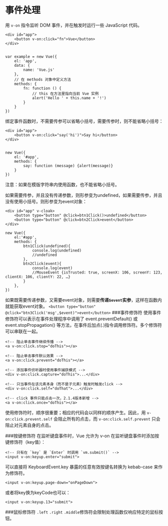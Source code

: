 事件处理
===================
用 `v-on` 指令监听 DOM 事件，并在触发时运行一些 JavaScript 代码。

    <div id="app">
        <button v-on:click="fn">Vue</button>
    </div>

 
    var example = new Vue({
        el: 'app',
        data: {
            name: 'Vue.js'
        },
        // 在 methods 对象中定义方法
        methods: {
            fn: function () {
                // this 在方法里指向当前 Vue 实例
                alert('Hello ' + this.name + '!')
            }
        }
    })

绑定事件函数时，不需要传参可以省略小括号，需要传参时，则不能省略小括号：

    <div id="app">
        <button v-on:click="say('hi')">Say hi</button>
    </div>


    new Vue({
        el: '#app',
        methods: {
            say: function (message) {alert(message)}
        }
    })

注意：如果在模版字符串内使用函数，也不能省略小括号。

如果需要传参，并且没有传递参数，则形参变为undefined，如果需要传参，并且没有使用小括号。则形参变为event对象：

    <div id="app" v-cloak>
		<button type="button" @click=btn1Click()>undefined</button>
		<button type="button" @click=btn2Click>event</button>
	</div>
    
    new Vue({
        el:'#app',
        methods: {
            btn1Click(undefined){
                console.log(undefined)
                //undefined
            },
            btn2Click(event){
                console.log(event)
                //MouseEvent {isTrusted: true, screenX: 106, screenY: 123, clientX: 106, clientY: 22, …}
            }
        },
    })    
如果既需要传递参数，又需要event对象，则需要**传递`$event`实参**，这样在函数内就能获取event对象。
``
<button type="button" @click="btn3Click('msg',$event)">event</button>
``
###事件修饰符
使用事件修饰符可以表示在事件处理程序中调用了 event.preventDefault() 或 event.stopPropagation() 等方法，在事件后加点(.)指令调用修饰符。多个修饰符可以串联在一起。

    <!-- 阻止单击事件继续传播 -->
    <a v-on:click.stop="doThis"></a>

    <!-- 阻止单击事件默认效果 -->
    <a v-on:click.prevent="doThis"></a>

    <!-- 添加事件侦听器时使用事件捕获模式 -->
    <div v-on:click.capture="doThis">...</div>

    <!-- 只当事件在该元素本身（而不是子元素）触发时触发click -->
    <div v-on:click.self="doThat">...</div>

    <!-- click 事件只能点击一次，2.1.4版本新增 -->
    <a v-on:click.once="doThis"></a>
使用修饰符时，顺序很重要；相应的代码会以同样的顺序产生。因此，用 `v-on:click.prevent.self` 会阻止所有的点击，而 `v-on:click.self.prevent` 只会阻止对元素自身的点击。

###按键修饰符
在监听键盘事件时，Vue 允许为 v-on 在监听键盘事件时添加按键修饰符（key值）：

    <!-- 只有在 `key` 是 `Enter` 时调用 `vm.submit()` -->
    <input v-on:keyup.enter="submit">
可以直接将 KeyboardEvent.key 暴露的任意有效按键名转换为 kebab-case 来作为修饰符。

    <input v-on:keyup.page-down="onPageDown">

或者将key换为keyCode也可以：

    <input v-on:keyup.13="submit">

###鼠标修饰符
`.left` `.right` `.middle`修饰符会限制处理函数仅响应特定的鼠标按钮。